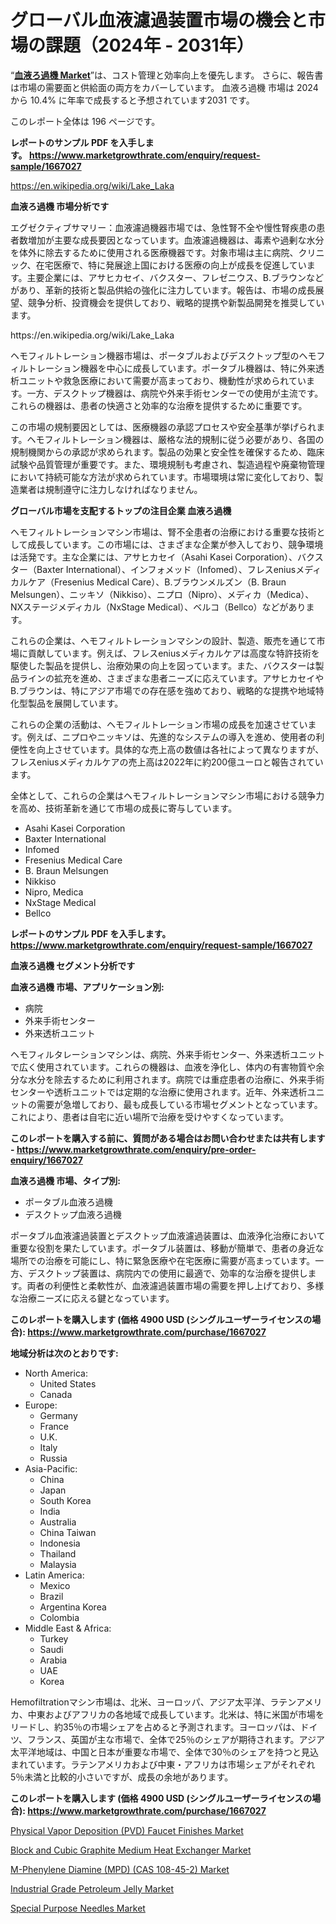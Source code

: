 <p><h1>グローバル血液濾過装置市場の機会と市場の課題（2024年 - 2031年）</h1></p><p>&ldquo;<strong><a href="https://www.marketgrowthrate.com/hemofiltration-machines-r1667027">血液ろ過機 Market</a></strong>&rdquo;は、コスト管理と効率向上を優先します。 さらに、報告書は市場の需要面と供給面の両方をカバーしています。 血液ろ過機 市場は 2024 から 10.4% に年率で成長すると予想されています2031 です。</p>
<p>このレポート全体は 196 ページです。</p>
<p><strong>レポートのサンプル PDF を入手します。&nbsp;<a href="https://www.marketgrowthrate.com/enquiry/request-sample/1667027">https://www.marketgrowthrate.com/enquiry/request-sample/1667027</a></strong></p>
<p><a href="https://en.wikipedia.org/wiki/Lake_Laka">https://en.wikipedia.org/wiki/Lake_Laka</a></p>
<p><strong>血液ろ過機 市場分析です</strong></p>
<p><p>エグゼクティブサマリー：血液濾過機器市場では、急性腎不全や慢性腎疾患の患者数増加が主要な成長要因となっています。血液濾過機器は、毒素や過剰な水分を体外に除去するために使用される医療機器です。対象市場は主に病院、クリニック、在宅医療で、特に発展途上国における医療の向上が成長を促進しています。主要企業には、アサヒカセイ、バクスター、フレゼニウス、B.ブラウンなどがあり、革新的技術と製品供給の強化に注力しています。報告は、市場の成長展望、競争分析、投資機会を提供しており、戦略的提携や新製品開発を推奨しています。</p></p>
<p>https://en.wikipedia.org/wiki/Lake_Laka</p>
<p><p>ヘモフィルトレーション機器市場は、ポータブルおよびデスクトップ型のヘモフィルトレーション機器を中心に成長しています。ポータブル機器は、特に外来透析ユニットや救急医療において需要が高まっており、機動性が求められています。一方、デスクトップ機器は、病院や外来手術センターでの使用が主流です。これらの機器は、患者の快適さと効率的な治療を提供するために重要です。</p><p>この市場の規制要因としては、医療機器の承認プロセスや安全基準が挙げられます。ヘモフィルトレーション機器は、厳格な法的規制に従う必要があり、各国の規制機関からの承認が求められます。製品の効果と安全性を確保するため、臨床試験や品質管理が重要です。また、環境規制も考慮され、製造過程や廃棄物管理において持続可能な方法が求められています。市場環境は常に変化しており、製造業者は規制遵守に注力しなければなりません。</p></p>
<p><strong>グローバル市場を支配するトップの注目企業 血液ろ過機</strong></p>
<p><p>ヘモフィルトレーションマシン市場は、腎不全患者の治療における重要な技術として成長しています。この市場には、さまざまな企業が参入しており、競争環境は活発です。主な企業には、アサヒカセイ（Asahi Kasei Corporation）、バクスター（Baxter International）、インフォメッド（Infomed）、フレスeniusメディカルケア（Fresenius Medical Care）、B.ブラウンメルズン（B. Braun Melsungen）、ニッキソ（Nikkiso）、ニプロ（Nipro）、メディカ（Medica）、NXステージメディカル（NxStage Medical）、ベルコ（Bellco）などがあります。</p><p>これらの企業は、ヘモフィルトレーションマシンの設計、製造、販売を通じて市場に貢献しています。例えば、フレスeniusメディカルケアは高度な特許技術を駆使した製品を提供し、治療効果の向上を図っています。また、バクスターは製品ラインの拡充を進め、さまざまな患者ニーズに応えています。アサヒカセイやB.ブラウンは、特にアジア市場での存在感を強めており、戦略的な提携や地域特化型製品を展開しています。</p><p>これらの企業の活動は、ヘモフィルトレーション市場の成長を加速させています。例えば、ニプロやニッキソは、先進的なシステムの導入を進め、使用者の利便性を向上させています。具体的な売上高の数値は各社によって異なりますが、フレスeniusメディカルケアの売上高は2022年に約200億ユーロと報告されています。</p><p>全体として、これらの企業はヘモフィルトレーションマシン市場における競争力を高め、技術革新を通じて市場の成長に寄与しています。</p></p>
<p><ul><li>Asahi Kasei Corporation</li><li>Baxter International</li><li>Infomed</li><li>Fresenius Medical Care</li><li>B. Braun Melsungen</li><li>Nikkiso</li><li>Nipro, Medica</li><li>NxStage Medical</li><li>Bellco</li></ul></p>
<p><strong>レポートのサンプル PDF を入手します。 <a href="https://www.marketgrowthrate.com/enquiry/request-sample/1667027">https://www.marketgrowthrate.com/enquiry/request-sample/1667027</a></strong></p>
<p><strong>血液ろ過機 セグメント分析です</strong></p>
<p><strong>血液ろ過機 市場、アプリケーション別:</strong></p>
<p><ul><li>病院</li><li>外来手術センター</li><li>外来透析ユニット</li></ul></p>
<p><p>ヘモフィルタレーションマシンは、病院、外来手術センター、外来透析ユニットで広く使用されています。これらの機器は、血液を浄化し、体内の有害物質や余分な水分を除去するために利用されます。病院では重症患者の治療に、外来手術センターや透析ユニットでは定期的な治療に使用されます。近年、外来透析ユニットの需要が急増しており、最も成長している市場セグメントとなっています。これにより、患者は自宅に近い場所で治療を受けやすくなっています。</p></p>
<p><strong>このレポートを購入する前に、質問がある場合はお問い合わせまたは共有します - <a href="https://www.marketgrowthrate.com/enquiry/pre-order-enquiry/1667027">https://www.marketgrowthrate.com/enquiry/pre-order-enquiry/1667027</a></strong></p>
<p><strong>血液ろ過機 市場、タイプ別:</strong></p>
<p><ul><li>ポータブル血液ろ過機</li><li>デスクトップ血液ろ過機</li></ul></p>
<p><p>ポータブル血液濾過装置とデスクトップ血液濾過装置は、血液浄化治療において重要な役割を果たしています。ポータブル装置は、移動が簡単で、患者の身近な場所での治療を可能にし、特に緊急医療や在宅医療に需要が高まっています。一方、デスクトップ装置は、病院内での使用に最適で、効率的な治療を提供します。両者の利便性と柔軟性が、血液濾過装置市場の需要を押し上げており、多様な治療ニーズに応える鍵となっています。</p></p>
<p><strong>このレポートを購入します (価格 4900 USD (シングルユーザーライセンスの場合): <a href="https://www.marketgrowthrate.com/purchase/1667027">https://www.marketgrowthrate.com/purchase/1667027</a></strong></p>
<p><strong>地域分析は次のとおりです:</strong></p>
<p><ul>
    <li>
        North America:
        <ul>
            <li>United States</li>
            <li>Canada</li>
        </ul>
    </li>
    <li>
        Europe:
        <ul>
            <li>Germany</li>
            <li>France</li>
            <li>U.K.</li>
            <li>Italy</li>
            <li>Russia</li>
        </ul>
    </li>
    <li>
        Asia-Pacific:
        <ul>
            <li>China</li>
            <li>Japan</li>
            <li>South Korea</li>
            <li>India</li>
            <li>Australia</li>
            <li>China Taiwan</li>
            <li>Indonesia</li>
            <li>Thailand</li>
            <li>Malaysia</li>
        </ul>
    </li>
    <li>
        Latin America:
        <ul>
            <li>Mexico</li>
            <li>Brazil</li>
            <li>Argentina Korea</li>
            <li>Colombia</li>
        </ul>
    </li>
    <li>
        Middle East & Africa:
        <ul>
            <li>Turkey</li>
            <li>Saudi</li>
            <li>Arabia</li>
            <li>UAE</li>
            <li>Korea</li>
        </ul>
    </li>
    </ul></p>
<p><p>Hemofiltrationマシン市場は、北米、ヨーロッパ、アジア太平洋、ラテンアメリカ、中東およびアフリカの各地域で成長しています。北米は、特に米国が市場をリードし、約35％の市場シェアを占めると予測されます。ヨーロッパは、ドイツ、フランス、英国が主な市場で、全体で25％のシェアが期待されます。アジア太平洋地域は、中国と日本が重要な市場で、全体で30％のシェアを持つと見込まれています。ラテンアメリカおよび中東・アフリカは市場シェアがそれぞれ5％未満と比較的小さいですが、成長の余地があります。</p></p>
<p><strong>このレポートを購入します (価格 4900 USD (シングルユーザーライセンスの場合): <a href="https://www.marketgrowthrate.com/purchase/1667027">https://www.marketgrowthrate.com/purchase/1667027</a></strong></p>
<p><p><a href="https://github.com/luckyshygirl/Market-Research-Report-List-6/blob/main/physical-vapor-deposition-pvd-faucet-finishes-market.md">Physical Vapor Deposition (PVD) Faucet Finishes Market</a></p><p><a href="https://issuu.com/reportprime-2/docs/block-and-cubic-graphite-medium-hea_16e3442bca7bde">Block and Cubic Graphite Medium Heat Exchanger Market</a></p><p><a href="https://github.com/petbigbeepjn/Market-Research-Report-List-1/blob/main/m-phenylene-diamine-mpd-cas-108-45-2-market.md">M-Phenylene Diamine (MPD) (CAS 108-45-2) Market</a></p><p><a href="https://issuu.com/reportprime-2/docs/industrial-grade-petroleum-jelly-ma_7056f57f02389b">Industrial Grade Petroleum Jelly Market</a></p><p><a href="https://www.linkedin.com/pulse/strategic-roadmap-global-special-purpose-needles-market-insights-jzhyc">Special Purpose Needles Market</a></p></p>